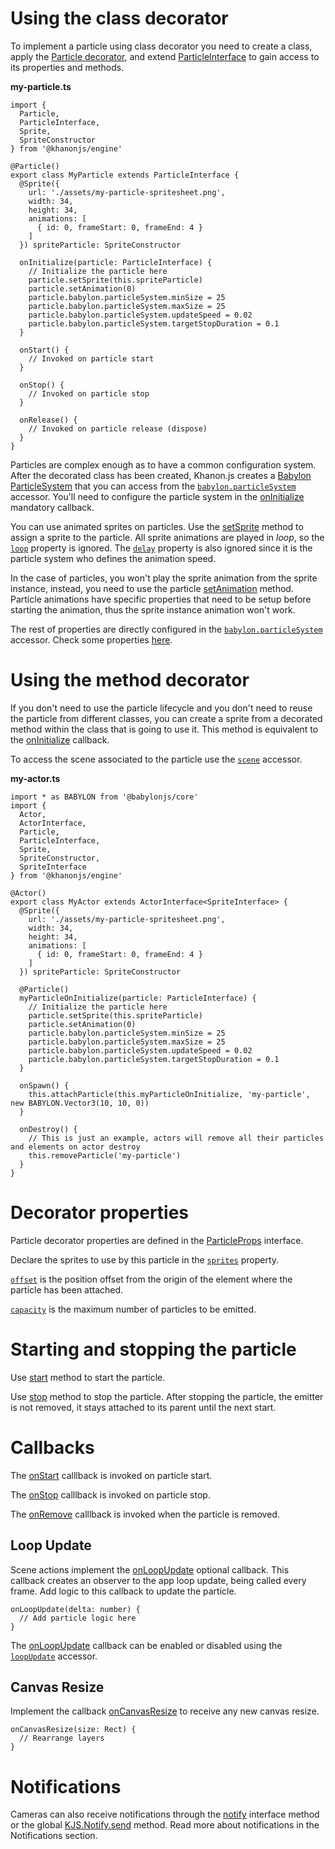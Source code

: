 # Using the class decorator

To implement a particle using class decorator you need to create a class, apply the [Particle decorator](https://khanonjs.com/api-docs/functions/decorators_particle.Particle.html), and extend
[ParticleInterface](https://khanonjs.com/api-docs/classes/decorators_particle.ParticleInterface.html) to gain access to its properties and methods.

**my-particle.ts**
```
import {
  Particle,
  ParticleInterface,
  Sprite,
  SpriteConstructor
} from '@khanonjs/engine'

@Particle()
export class MyParticle extends ParticleInterface {
  @Sprite({
    url: './assets/my-particle-spritesheet.png',
    width: 34,
    height: 34,
    animations: [
      { id: 0, frameStart: 0, frameEnd: 4 }
    ]
  }) spriteParticle: SpriteConstructor

  onInitialize(particle: ParticleInterface) {
    // Initialize the particle here
    particle.setSprite(this.spriteParticle)
    particle.setAnimation(0)
    particle.babylon.particleSystem.minSize = 25
    particle.babylon.particleSystem.maxSize = 25
    particle.babylon.particleSystem.updateSpeed = 0.02
    particle.babylon.particleSystem.targetStopDuration = 0.1
  }

  onStart() {
    // Invoked on particle start
  }

  onStop() {
    // Invoked on particle stop
  }

  onRelease() {
    // Invoked on particle release (dispose)
  }
}
```

Particles are complex enough as to have a common configuration system. After the decorated class has been created, Khanon.js creates a [Babylon ParticleSystem](https://doc.babylonjs.com/typedoc/classes/BABYLON.ParticleSystem) that you can access from the [`babylon.particleSystem`](https://khanonjs.com/api-docs/classes/decorators_particle.ParticleInterface.html#babylon) accessor. You'll need to configure the particle system in the [onInitialize](https://khanonjs.com/api-docs/classes/decorators_particle.ParticleInterface.html#onInitialize) mandatory callback.

You can use animated sprites on particles. Use the [setSprite](https://khanonjs.com/api-docs/classes/decorators_particle.ParticleInterface.html#setSprite) method to assign a sprite to the particle. All sprite animations are played in *loop*, so the [`loop`](https://khanonjs.com/api-docs/interfaces/decorators_sprite.SpriteAnimation.html#loop) property is ignored. The [`delay`](https://khanonjs.com/api-docs/interfaces/decorators_sprite.SpriteAnimation.html#delay) property is also ignored since it is the particle system who defines the animation speed.

In the case of particles, you won't play the sprite animation from the sprite instance, instead, you need to use the particle [setAnimation](https://khanonjs.com/api-docs/classes/decorators_particle.ParticleInterface.html#setAnimation) method. Particle animations have specific properties that need to be setup before starting the animation, thus the sprite instance animation won't work.

The rest of properties are directly configured in the [`babylon.particleSystem`](https://khanonjs.com/api-docs/classes/decorators_particle.ParticleInterface.html#babylon) accessor. Check some properties [here](https://doc.babylonjs.com/features/featuresDeepDive/particles/particle_system/tuning_gradients).

# Using the method decorator

If you don't need to use the particle lifecycle and you don't need to reuse the particle from different classes, you can create a sprite from a decorated method within the class that is going to use it. This method is equivalent to the [onInitialize](https://khanonjs.com/api-docs/classes/decorators_particle.ParticleInterface.html#onInitialize) callback.

To access the scene associated to the particle use the [`scene`](https://khanonjs.com/api-docs/classes/decorators_camera.CameraInterface.html#scene) accessor.

**my-actor.ts**
```
import * as BABYLON from '@babylonjs/core'
import {
  Actor,
  ActorInterface,
  Particle,
  ParticleInterface,
  Sprite,
  SpriteConstructor,
  SpriteInterface
} from '@khanonjs/engine'

@Actor()
export class MyActor extends ActorInterface<SpriteInterface> {
  @Sprite({
    url: './assets/my-particle-spritesheet.png',
    width: 34,
    height: 34,
    animations: [
      { id: 0, frameStart: 0, frameEnd: 4 }
    ]
  }) spriteParticle: SpriteConstructor

  @Particle()
  myParticleOnInitialize(particle: ParticleInterface) {
    // Initialize the particle here
    particle.setSprite(this.spriteParticle)
    particle.setAnimation(0)
    particle.babylon.particleSystem.minSize = 25
    particle.babylon.particleSystem.maxSize = 25
    particle.babylon.particleSystem.updateSpeed = 0.02
    particle.babylon.particleSystem.targetStopDuration = 0.1
  }

  onSpawn() {
    this.attachParticle(this.myParticleOnInitialize, 'my-particle', new BABYLON.Vector3(10, 10, 0))
  }

  onDestroy() {
    // This is just an example, actors will remove all their particles and elements on actor destroy
    this.removeParticle('my-particle')
  }
}
```

# Decorator properties

Particle decorator properties are defined in the [ParticleProps](https://khanonjs.com/api-docs/interfaces/decorators_particle.ParticleProps.html) interface.

Declare the sprites to use by this particle in the [`sprites`](https://khanonjs.com/api-docs/interfaces/decorators_particle.ParticleProps.html#sprites) property.

[`offset`](https://khanonjs.com/api-docs/interfaces/decorators_particle.ParticleProps.html#offset) is the position offset from the origin of the element where the particle has been attached.

[`capacity`](https://khanonjs.com/api-docs/interfaces/decorators_particle.ParticleProps.html#capacity) is the maximum number of particles to be emitted.

# Starting and stopping the particle

Use [start](https://khanonjs.com/api-docs/classes/decorators_particle.ParticleInterface.html#start) method to start the particle.

Use [stop](https://khanonjs.com/api-docs/classes/decorators_particle.ParticleInterface.html#stop) method to stop the particle. After stopping the particle, the emitter is not removed, it stays attached to its parent until the next start.

# Callbacks

The [onStart](https://khanonjs.com/api-docs/classes/decorators_particle.ParticleInterface.html#onStart) calllback is invoked on particle start.

The [onStop](https://khanonjs.com/api-docs/classes/decorators_particle.ParticleInterface.html#onStop) calllback is invoked on particle stop.

The [onRemove](https://khanonjs.com/api-docs/classes/decorators_particle.ParticleInterface.html#onRemove) calllback is invoked when the particle is removed.

## Loop Update

Scene actions implement the [onLoopUpdate](https://khanonjs.com/api-docs/classes/decorators_particle.ParticleInterface.html#onLoopUpdate) optional callback. This callback creates an observer to the app loop update, being called every frame. Add logic to this callback to update the particle.
```
onLoopUpdate(delta: number) {
  // Add particle logic here
}
```

The [onLoopUpdate](https://khanonjs.com/api-docs/classes/decorators_particle.ParticleInterface.html#onLoopUpdate) callback can be enabled or disabled using the [`loopUpdate`](https://khanonjs.com/api-docs/classes/decorators_particle.ParticleInterface.html#loopUpdate) accessor.

## Canvas Resize

Implement the callback [onCanvasResize](https://khanonjs.com/api-docs/classes/decorators_particle.ParticleInterface.html#onCanvasResize) to receive any new canvas resize.
```
onCanvasResize(size: Rect) {
  // Rearrange layers
}
```

# Notifications

Cameras can also receive notifications through the [notify](https://khanonjs.com/api-docs/classes/decorators_particle.ParticleInterface.html#notify) interface method or the global [KJS.Notify.send](https://khanonjs.com/api-docs/functions/kjs.KJS.Notify.send.html) method. Read more about notifications in the Notifications section.